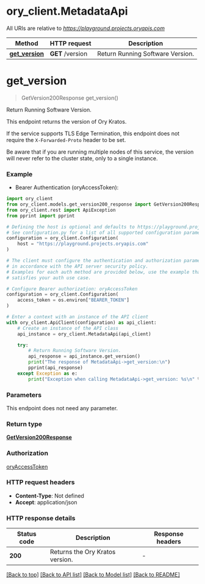 # ory_client.MetadataApi

All URIs are relative to *https://playground.projects.oryapis.com*

Method | HTTP request | Description
------------- | ------------- | -------------
[**get_version**](MetadataApi.md#get_version) | **GET** /version | Return Running Software Version.


# **get_version**
> GetVersion200Response get_version()

Return Running Software Version.

This endpoint returns the version of Ory Kratos.

If the service supports TLS Edge Termination, this endpoint does not require the
`X-Forwarded-Proto` header to be set.

Be aware that if you are running multiple nodes of this service, the version will never
refer to the cluster state, only to a single instance.

### Example

* Bearer Authentication (oryAccessToken):

```python
import ory_client
from ory_client.models.get_version200_response import GetVersion200Response
from ory_client.rest import ApiException
from pprint import pprint

# Defining the host is optional and defaults to https://playground.projects.oryapis.com
# See configuration.py for a list of all supported configuration parameters.
configuration = ory_client.Configuration(
    host = "https://playground.projects.oryapis.com"
)

# The client must configure the authentication and authorization parameters
# in accordance with the API server security policy.
# Examples for each auth method are provided below, use the example that
# satisfies your auth use case.

# Configure Bearer authorization: oryAccessToken
configuration = ory_client.Configuration(
    access_token = os.environ["BEARER_TOKEN"]
)

# Enter a context with an instance of the API client
with ory_client.ApiClient(configuration) as api_client:
    # Create an instance of the API class
    api_instance = ory_client.MetadataApi(api_client)

    try:
        # Return Running Software Version.
        api_response = api_instance.get_version()
        print("The response of MetadataApi->get_version:\n")
        pprint(api_response)
    except Exception as e:
        print("Exception when calling MetadataApi->get_version: %s\n" % e)
```



### Parameters

This endpoint does not need any parameter.

### Return type

[**GetVersion200Response**](GetVersion200Response.md)

### Authorization

[oryAccessToken](../README.md#oryAccessToken)

### HTTP request headers

 - **Content-Type**: Not defined
 - **Accept**: application/json

### HTTP response details

| Status code | Description | Response headers |
|-------------|-------------|------------------|
**200** | Returns the Ory Kratos version. |  -  |

[[Back to top]](#) [[Back to API list]](../README.md#documentation-for-api-endpoints) [[Back to Model list]](../README.md#documentation-for-models) [[Back to README]](../README.md)

